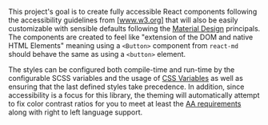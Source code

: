 This project's goal is to create fully accessible React components following the
accessibility guidelines from [www.w3.org] that will also be easily customizable
with sensible defaults following the [Material Design] principals. The
components are created to feel like "extension of the DOM and native HTML
Elements" meaning using a `<Button>` component from `react-md` should behave the
same as using a `<button>` element.

The styles can be configured both compile-time and run-time by the configurable
SCSS variables and the usage of [CSS Variables] as well as ensuring that the
last defined styles take precedence. In addition, since accessibility is a focus
for this library, the theming will automatically attempt to fix color contrast
ratios for you to meet at least the [AA requirements] along with right to left
language support.

[www.w3.org]: https://www.w3.org
[material design]: https://material.io/design/
[aa requirements]: https://webaim.org/articles/contrast/#sc143
[css variables]:
  https://developer.mozilla.org/en-US/docs/Web/CSS/Using_CSS_custom_properties
